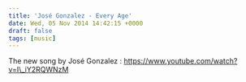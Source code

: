 ```yaml
---
title: 'José Gonzalez - Every Age'
date: Wed, 05 Nov 2014 14:42:15 +0000
draft: false
tags: [music]
---
```


The new song by José Gonzalez : https://www.youtube.com/watch?v=I\_iY2RQWNzM